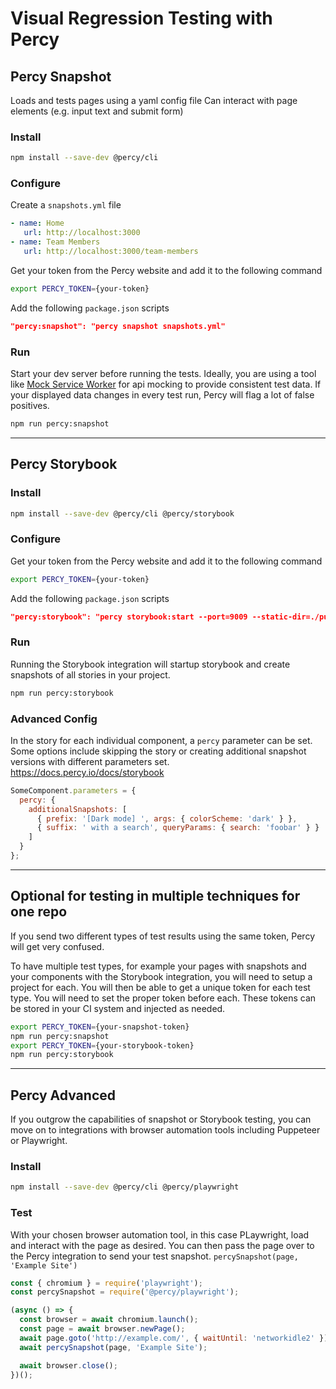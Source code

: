 # Visual Regression Testing with Percy 

## Percy Snapshot

Loads and tests pages using a yaml config file
Can interact with page elements (e.g. input text and submit form)

### Install

```bash
npm install --save-dev @percy/cli
```

### Configure

Create a `snapshots.yml` file

```yml
- name: Home
   url: http://localhost:3000
- name: Team Members
   url: http://localhost:3000/team-members
```

Get your token from the Percy website and add it to the following command

```bash
export PERCY_TOKEN={your-token}
```

Add the following `package.json` scripts

```json
"percy:snapshot": "percy snapshot snapshots.yml"
```

### Run

Start your dev server before running the tests. Ideally, you are using a tool like [Mock Service Worker](https://www.npmjs.com/package/msw) for api mocking to provide consistent test data. If your displayed data changes in every test run, Percy will flag a lot of false positives.

```bash
npm run percy:snapshot
```

---

## Percy Storybook


### Install

```bash
npm install --save-dev @percy/cli @percy/storybook
```

### Configure

Get your token from the Percy website and add it to the following command

```bash
export PERCY_TOKEN={your-token}
```

Add the following `package.json` scripts

```json
"percy:storybook": "percy storybook:start --port=9009 --static-dir=./public"
```

### Run

Running the Storybook integration will startup storybook and create snapshots of all stories in your project.

```bash
npm run percy:storybook
```

### Advanced Config

In the story for each individual component, a `percy` parameter can be set. Some options include skipping the story or creating additional snapshot versions with different parameters set. https://docs.percy.io/docs/storybook

```js
SomeComponent.parameters = {
  percy: {
    additionalSnapshots: [
      { prefix: '[Dark mode] ', args: { colorScheme: 'dark' } },
      { suffix: ' with a search', queryParams: { search: 'foobar' } }
    ]
  }
};
```

---

## Optional for testing in multiple techniques for one repo

If you send two different types of test results using the same token, Percy will get very confused. 

To have multiple test types, for example your pages with snapshots and your components with the Storybook integration, you will need to setup a project for each. You will then be able to get a unique token for each test type. You will need to set the proper token before each. These tokens can be stored in your CI system and injected as needed.

```bash
export PERCY_TOKEN={your-snapshot-token}
npm run percy:snapshot
export PERCY_TOKEN={your-storybook-token}
npm run percy:storybook
```

---

## Percy Advanced

If you outgrow the capabilities of snapshot or Storybook testing, you can move on to integrations with browser automation tools including Puppeteer or Playwright.

### Install

```bash
npm install --save-dev @percy/cli @percy/playwright
```

### Test

With your chosen browser automation tool, in this case PLaywright, load and interact with the page as desired. You can then pass the page over to the Percy integration to send your test snapshot. `percySnapshot(page, 'Example Site')`

```js
const { chromium } = require('playwright');
const percySnapshot = require('@percy/playwright');

(async () => {
  const browser = await chromium.launch();
  const page = await browser.newPage();
  await page.goto('http://example.com/', { waitUntil: 'networkidle2' });
  await percySnapshot(page, 'Example Site');

  await browser.close();
})();
```
